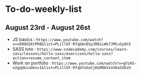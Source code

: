 # To-do-weekly-list

## August 23rd - August 26st
  - JS basics : `https://www.youtube.com/watch?v=vEROU2XtPR8&list=PLillGF-RfqbbnEGy3ROiLWk7JMCuSyQtX`
  - SASS tuto : `https://www.codecademy.com/courses/learn-sass/lessons/hello-sass/exercises/hello-sass?action=resume_content_item`
  - Work on portfolio : `https://www.youtube.com/watch?v=gYzHS-n2gqU&index=1&list=PLillGF-RfqbYoGoCjKoMOkVznV6aSXKzU`
